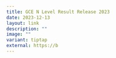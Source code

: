 ```yaml
---
title: GCE N Level Result Release 2023
date: 2023-12-13
layout: link
description: ""
image: ""
variant: tiptap
external: https://b
---
```

